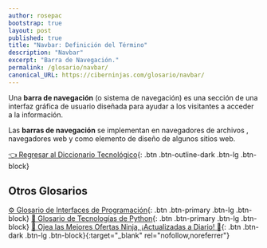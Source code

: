```yaml
---
author: rosepac
bootstrap: true
layout: post
published: true
title: "Navbar: Definición del Término"
description: "Navbar"
excerpt: "Barra de Navegación."
permalink: /glosario/navbar/
canonical_URL: https://ciberninjas.com/glosario/navbar/
---
```


Una **barra de navegación** (o sistema de navegación) es una sección de una interfaz gráfica de usuario diseñada para ayudar a los visitantes a acceder a la información.

Las **barras de navegación** se implementan en navegadores de archivos , navegadores web y como elemento de diseño de algunos sitios web.

[👈 Regresar al Diccionario Tecnológico](/glosario/){: .btn .btn-outline-dark .btn-lg .btn-block}

## Otros Glosarios

[⚙ Glosario de Interfaces de Programación](/glosario/completo-interfaces-programacion/){: .btn .btn-primary .btn-lg .btn-block}
[🐍 Glosario de Tecnologías de Python](/glosario/completo-tecnologias-python/){: .btn .btn-primary .btn-lg .btn-block}
[🎁 Ojea las Mejores Ofertas Ninja, ¡Actualizadas a Diario! 🛒](https://www.amazon.es/shop/cibercursos){: .btn .btn-dark .btn-lg .btn-block}{:target="_blank" rel="nofollow,noreferrer"}